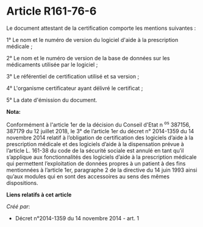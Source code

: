 # Article R161-76-6

Le document attestant de la certification comporte les mentions suivantes : 

1° Le nom et le numéro de version du logiciel d'aide à la prescription médicale ; 

2° Le nom et le numéro de version de la base de données sur les médicaments utilisée par le logiciel ; 

3° Le référentiel de certification utilisé et sa version ; 

4° L'organisme certificateur ayant délivré le certificat ; 

5° La date d'émission du document.

**Nota:**

Conformément à l'article 1er de la décision du Conseil d'Etat n
  <sup>os</sup> 387156, 387179 du 12 juillet 2018, le 3° de l’article 1er du décret n° 2014-1359 du 14 novembre 2014 relatif
à l’obligation de certification des logiciels d’aide à la prescription médicale et des logiciels d’aide à la dispensation
prévue à l’article L. 161-38 du code de la sécurité sociale est annulé en tant qu’il s’applique aux fonctionnalités des
logiciels d’aide à la prescription médicale qui permettent l’exploitation de données propres à un patient à des fins
mentionnées à l’article 1er, paragraphe 2 de la directive du 14 juin 1993 ainsi qu’aux modules qui en sont des accessoires au
sens des mêmes dispositions.

**Liens relatifs à cet article**

_Créé par_:

  - Décret n°2014-1359 du 14 novembre 2014 - art. 1
